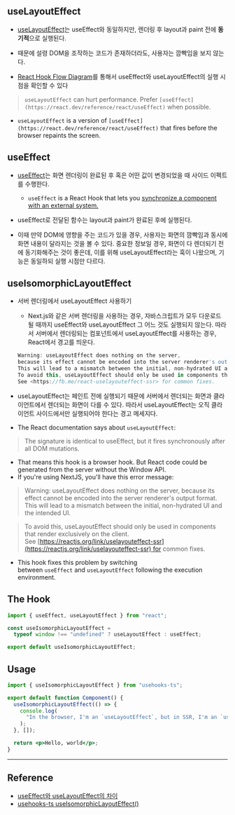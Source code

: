 ## useLayoutEffect

- [useLayoutEffect](https://ko.reactjs.org/docs/hooks-reference.html#uselayouteffect)는 useEffect와 동일하지만, 렌더링 후 layout과 paint 전에 **동기적**으로 실행된다.

- 때문에 설령 DOM을 조작하는 코드가 존재하더라도, 사용자는 깜빡임을 보지 않는다.

- [React Hook Flow Diagram](https://github.com/donavon/hook-flow)를 통해서 useEffect와 useLayoutEffect의 실행 시점을 확인할 수 있다

> `useLayoutEffect` can hurt performance. Prefer `[useEffect](https://react.dev/reference/react/useEffect)` when possible.

- `useLayoutEffect` is a version of `[useEffect](https://react.dev/reference/react/useEffect)` that fires before the browser repaints the screen.

## useEffect

- [useEffect](https://react.dev/reference/react/useEffect)는 화면 렌더링이 완료된 후 혹은 어떤 값이 변경되었을 때 사이드 이펙트를 수행한다.

  - `useEffect` is a React Hook that lets you [synchronize a component with an external system.](https://react.dev/learn/synchronizing-with-effects)

- useEffect로 전달된 함수는 layout과 paint가 완료된 후에 실행된다.

- 이때 만약 DOM에 영향을 주는 코드가 있을 경우, 사용자는 화면의 깜빡임과 동시에 화면 내용이 달라지는 것을 볼 수 있다. 중요한 정보일 경우, 화면이 다 렌더되기 전에 동기화해주는 것이 좋은데, 이를 위해 useLayoutEffect라는 훅이 나왔으며, 기능은 동일하되 실행 시점만 다르다.

## useIsomorphicLayoutEffect

- 서버 렌더링에서 useLayoutEffect 사용하기

  - Next.js와 같은 서버 렌더링을 사용하는 경우, 자바스크립트가 모두 다운로드 될 때까지 useEffect와 useLayoutEffect 그 어느 것도 실행되지 않는다. 따라서 서버에서 렌더링되는 컴포넌트에서 useLayoutEffect를 사용하는 경우, React에서 경고를 띄운다.

  ```jsx
  Warning: useLayoutEffect does nothing on the server,
  because its effect cannot be encoded into the server renderer's output format.
  This will lead to a mismatch between the initial, non-hydrated UI and the intended UI.
  To avoid this, useLayoutEffect should only be used in components that render exclusively on the client.
  See <https://fb.me/react-uselayouteffect-ssr> for common fixes.
  ```

- useLayoutEffect는 페인트 전에 실행되기 때문에 서버에서 렌더되는 화면과 클라이언트에서 렌더되는 화면이 다를 수 있다. 따라서 useLayoutEffect는 오직 클라이언트 사이드에서만 실행되어야 한다는 경고 메세지다.

- The React documentation says about `useLayoutEffect`:

> The signature is identical to useEffect, but it fires synchronously after all DOM mutations.

- That means this hook is a browser hook. But React code could be generated from the server without the Window API.
- If you're using NextJS, you'll have this error message:

> Warning: useLayoutEffect does nothing on the server, because its effect cannot be encoded into the server renderer's output format. This will lead to a mismatch between the initial, non-hydrated UI and the intended UI.

> To avoid this, useLayoutEffect should only be used in components that render exclusively on the client. See [https://reactjs.org/link/uselayouteffect-ssr](https://reactjs.org/link/uselayouteffect-ssr) for common fixes.

- This hook fixes this problem by switching between `useEffect` and `useLayoutEffect` following the execution environment.

## The Hook

```jsx
import { useEffect, useLayoutEffect } from "react";

const useIsomorphicLayoutEffect =
  typeof window !== "undefined" ? useLayoutEffect : useEffect;

export default useIsomorphicLayoutEffect;
```

## Usage

```jsx
import { useIsomorphicLayoutEffect } from "usehooks-ts";

export default function Component() {
  useIsomorphicLayoutEffect(() => {
    console.log(
      "In the browser, I'm an `useLayoutEffect`, but in SSR, I'm an `useEffect`."
    );
  }, []);

  return <p>Hello, world</p>;
}
```

---

## Reference

- [useEffect와 useLayoutEffect의 차이](https://www.howdy-mj.me/react/useEffect-and-useLayoutEffect)
- [usehooks-ts useIsomorphicLayoutEffect()](https://usehooks-ts.com/react-hook/use-isomorphic-layout-effect)
